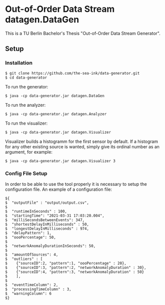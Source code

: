 # Out-of-Order Data Stream datagen.DataGen

This is a TU Berlin Bachelor's Thesis "Out-of-Order Data Stream Generator". 

## Setup
### Installation
```
$ git clone https://github.com/the-sea-ink/data-generator.git
$ cd data-generator
```
To run the generator: 
```
$ java -cp data-generator.jar datagen.DataGen
```
To run the analyzer: 
```
$ java -cp data-generator.jar datagen.Analyzer
```
To run the visualizer: 
```
$ java -cp data-generator.jar datagen.Visualizer 
```
Visualizer builds a histogramm for the first sensor by default. If a histogram for any other existing source is wanted, simply give its ordinal number as an argument, for example: 
```
$ java -cp data-generator.jar datagen.Visualizer 3
```


### Config File Setup
In order to be able to use the tool properly it is necessary to setup the configuration file. 
An example of a configuration file:
```
${
$  "outputFile" : "output/output.csv",
$
$  "runtimeInSeconds" : 100,
$  "startingTime": "2021-03-31 17:03:20.004",
$  "milliSecondsBetweenEvents": 347,
$  "shortestDelayInMilliseconds" : 50,
$  "longestDelayInMilliseconds" : 974,
$  "delayPattern": 1,
$  "oooPercentage": 50,
$
$  "networkAnomalyDurationInSeconds": 50,
$
$  "amountOfSources": 4,
$  "outliers" : [
$    {"sourceID":2, "pattern":1, "oooPercentage" : 20},
$    {"sourceID":3, "pattern":2, "networkAnomalyDuration" : 30},
$    {"sourceID":4, "pattern":3, "networkAnomalyDuration" : 50}
$    ],
$
$  "eventTimeColumn": 2,
$  "processingTimeColumn" : 3,
$  "warningColumn": 6
$} 
```
